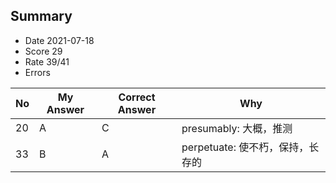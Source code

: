 ## Summary
- Date 2021-07-18
- Score 29
- Rate 39/41
- Errors


| No | My Answer | Correct Answer | Why |
|----|-----------|----------------|-----|
| 20|A |C | presumably: 大概，推测 |
|33 | B| A| perpetuate: 使不朽，保持，长存的|
